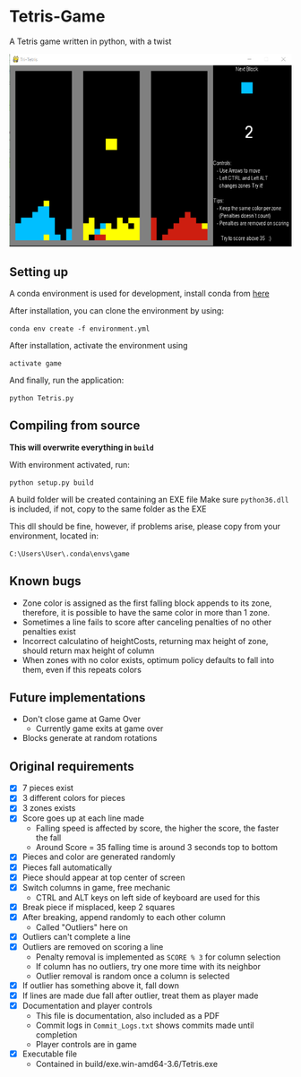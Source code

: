 # Tetris-Game
A Tetris game written in python, with a twist

![alt text](Preview.PNG "A triple Tetris!")
## Setting up

A conda environment is used for development, install conda from [here](https://docs.continuum.io/anaconda/install/windows) 

After installation, you can clone the environment by using:

`conda env create -f environment.yml`

After installation, activate the environment using

`activate game`

And finally, run the application:

`python Tetris.py`

## Compiling from source

**This will overwrite everything in `build`**

With environment activated, run:

`python setup.py build`



A build folder will be created containing an EXE file
Make sure `python36.dll` is included, if not, copy to the same folder as the EXE

This dll should be fine, however, if problems arise, please copy from your environment, located in:

`C:\Users\User\.conda\envs\game`

## Known bugs
- Zone color is assigned as the first falling block appends to its zone, therefore,
it is possible to have the same color in more than 1 zone.
- Sometimes a line fails to score after canceling penalties of no other penalties exist
- Incorrect calculatino of heightCosts, returning max height of zone, should 
return max height of column
- When zones with no color exists, optimum policy defaults to fall into them, even
if this repeats colors

## Future implementations
- Don't close game at Game Over
   - Currently game exits at game over
- Blocks generate at random rotations

## Original requirements

- [x] 7 pieces exist
- [x] 3 different colors for pieces
- [x] 3 zones exists
- [x] Score goes up at each line made
   - Falling speed is affected by score, the higher the score, the faster the fall
   - Around Score = 35 falling time is around 3 seconds top to bottom
- [x] Pieces and color are generated randomly
- [x] Pieces fall automatically
- [x] Piece should appear at top center of screen
- [x] Switch columns in game, free mechanic
   - CTRL and ALT keys on left side of keyboard are used for this
- [x] Break piece if misplaced, keep 2 squares
- [x] After breaking, append randomly to each other column
   - Called "Outliers" here on
- [x] Outliers can't complete a line
- [x] Outliers are removed on scoring a line
   - Penalty removal is implemented as `SCORE % 3` for column selection
   - If column has no outliers, try one more time with its neighbor
   - Outlier removal is random once a column is selected
- [x] If outlier has something above it, fall down
- [x] If lines are made due fall after outlier, treat them as player made
- [x] Documentation and player controls
   - This file is documentation, also included as a PDF
   - Commit logs in `Commit_Logs.txt` shows commits made until completion
   - Player controls are in game
- [x] Executable file
   - Contained in build/exe.win-amd64-3.6/Tetris.exe
